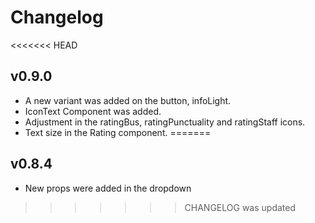 # Changelog

<<<<<<< HEAD
## v0.9.0

- A new variant was added on the button, infoLight.
- IconText Component was added.
- Adjustment in the ratingBus, ratingPunctuality and ratingStaff icons.
- Text size in the Rating component.
=======
## v0.8.4

- New props were added in the dropdown
>>>>>>> CHANGELOG was updated
